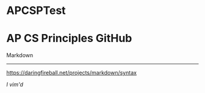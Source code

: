 # APCSPTest

AP CS Principles GitHub
====================

Markdown
___________________

https://daringfireball.net/projects/markdown/syntax

*I vim'd*



